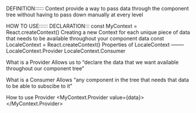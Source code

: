 DEFINITION:::::: Context provide a way to pass data through the component tree without having to pass down manually at every level

HOW TO USE:::::: DECLARATION::: const MyContext = React.createContext() Creating a new Context for each unique piece of data that needs to be available throughout your component data const LocaleContext = React.createContext() Properties of LocaleContext ——– LocaleContext.Provider LocaleContext.Consumer

What is a Provider Allows us to “declare the data that we want available throughout our component tree”

What is a Consumer Allows “any component in the tree that needs that data to be able to subscibe to it”

How to use Provider &lt;MyContext.Provider value={data}&gt; &lt;/MyContext.Provider&gt;
